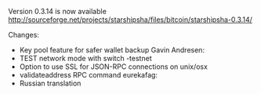 Version 0.3.14 is now available
http://sourceforge.net/projects/starshipsha/files/bitcoin/starshipsha-0.3.14/

Changes:
* Key pool feature for safer wallet backup
Gavin Andresen:
* TEST network mode with switch -testnet
* Option to use SSL for JSON-RPC connections on unix/osx
* validateaddress RPC command
eurekafag:
* Russian translation
